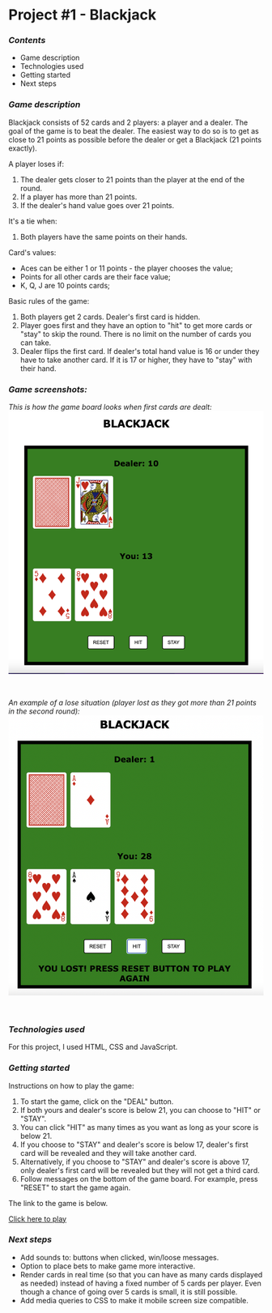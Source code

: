 # Project #1 - Blackjack 

### _Contents_

- Game description
- Technologies used
- Getting started
- Next steps 

### _Game description_

Blackjack consists of 52 cards and 2 players: a player and a dealer. The goal of the game is to beat the dealer. The easiest way to do so is to get as close to 21 points as possible before the dealer or get a Blackjack (21 points exactly).

A player loses if:
1. The dealer gets closer to 21 points than the player at the end of the round.
2. If a player has more than 21 points.
3. If the dealer's hand value goes over 21 points.

It's a tie when:
1. Both players have the same points on their hands.

Card's values: 
* Aces can be either 1 or 11 points - the player chooses the value;
* Points for all other cards are their face value;
* K, Q, J are 10 points cards;

Basic rules of the game:
1. Both players get 2 cards. Dealer's first card is hidden. 
2. Player goes first and they have an option to "hit" to get more cards or "stay" to skip the round. There is no limit on the number of cards you can take. 
3. Dealer flips the first card. If dealer's total hand value is 16 or under they have to take another card. If it is 17 or higher, they have to "stay" with their hand. 

### _Game screenshots:_

_This is how the game board looks when first cards are dealt:_
![Game Screenshot](/images/blackjack-game.png "Blackjack Game") 

&nbsp;

_An example of a lose situation (player lost as they got more than 21 points in the second round):_
![Game Screenshot](/images/blackjack-game-lost.png "Blackjack Game Loose Situation")

&nbsp;


### _Technologies used_

For this project, I used HTML, CSS and JavaScript.

### _Getting started_

Instructions on how to play the game:

1. To start the game, click on the "DEAL" button. 
2. If both yours and dealer's score is below 21, you can choose to "HIT" or "STAY".
3. You can click "HIT" as many times as you want as long as your score is below 21. 
4. If you choose to "STAY" and dealer's score is below 17, dealer's first card will be revealed and they will take another card. 
5. Alternatively, if you choose to "STAY" and dealer's score is above 17, only dealer's first card will be revealed but they will not get a third card. 
6. Follow messages on the bottom of the game board. For example, press "RESET" to start the game again. 

The link to the game is below. 

[Click here to play](https://aerlikh17.github.io/blackjack-game/)

### _Next steps_

* Add sounds to: buttons when clicked, win/loose messages.
* Option to place bets to make game more interactive. 
* Render cards in real time (so that you can have as many cards displayed as needed) instead of having a fixed number of 5 cards per player. Even though a chance of going over 5 cards is small, it is still possible. 
* Add media queries to CSS to make it mobile screen size compatible. 




